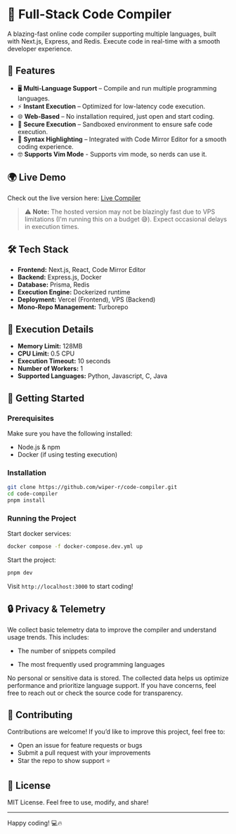 # 🚀 Full-Stack Code Compiler

A blazing-fast online code compiler supporting multiple languages, built with Next.js, Express, and Redis. Execute code in real-time with a smooth developer experience.

## 🌟 Features

- 🖥️ **Multi-Language Support** – Compile and run multiple programming languages.
- ⚡ **Instant Execution** – Optimized for low-latency code execution.
- 🌐 **Web-Based** – No installation required, just open and start coding.
- 🔐 **Secure Execution** – Sandboxed environment to ensure safe code execution.
- 📜 **Syntax Highlighting** – Integrated with Code Mirror Editor for a smooth coding experience.
- 🤓 **Supports Vim Mode** - Supports vim mode, so nerds can use it.


## 🌍 Live Demo

Check out the live version here: [Live Compiler](https://cc.seekhcode.me)

> ⚠️ **Note:** The hosted version may not be blazingly fast due to VPS limitations (I'm running this on a budget 😅). Expect occasional delays in execution times.


## 🛠️ Tech Stack

- **Frontend:** Next.js, React, Code Mirror Editor
- **Backend:** Express.js, Docker
- **Database:** Prisma, Redis
- **Execution Engine:** Dockerized runtime
- **Deployment:** Vercel (Frontend), VPS (Backend)
- **Mono-Repo Management:** Turborepo

## 🧾 Execution Details

- **Memory Limit:** 128MB
- **CPU Limit:** 0.5 CPU
- **Execution Timeout:** 10 seconds
- **Number of Workers:** 1
- **Supported Languages:** Python, Javascript, C, Java




## 🚀 Getting Started

### Prerequisites

Make sure you have the following installed:
- Node.js & npm
- Docker (if using testing execution)

### Installation

```bash
git clone https://github.com/wiper-r/code-compiler.git
cd code-compiler
pnpm install
```

### Running the Project

Start docker services:
```bash
docker compose -f docker-compose.dev.yml up
```

Start the project:
```bash
pnpm dev
```

Visit `http://localhost:3000` to start coding!

## 🔒 Privacy & Telemetry

We collect basic telemetry data to improve the compiler and understand usage trends. This includes:

- The number of snippets compiled

- The most frequently used programming languages

No personal or sensitive data is stored. The collected data helps us optimize performance and prioritize language support. If you have concerns, feel free to reach out or check the source code for transparency.

## 🤝 Contributing

Contributions are welcome! If you’d like to improve this project, feel free to:
- Open an issue for feature requests or bugs
- Submit a pull request with your improvements
- Star the repo to show support ⭐

## 📜 License

MIT License. Feel free to use, modify, and share!

---

Happy coding! 💻🔥
